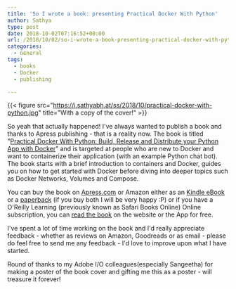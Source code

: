 ```yaml
---
title: 'So I wrote a book: presenting Practical Docker With Python'
author: Sathya
type: post
date: 2018-10-02T07:16:52+00:00
url: /2018/10/02/so-i-wrote-a-book-presenting-practical-docker-with-python/
categories:
  - General
tags:
  - books
  - Docker
  - publishing

---
```


{{< figure src="https://i.sathyabh.at/ss/2018/10/practical-docker-with-python.jpg" title="With a copy of the cover!" >}}

So yeah that actually happened! I've always wanted to publish a book and thanks to Apress publishing - that is a reality now. The book is titled "[Practical Docker With Python: Build, Release and Distribute your Python App with Docker](https://u.sbhat.me/practical-docker)" and is targeted at people who are new to Docker and want to containerize their application (with an example Python chat bot). The book starts with a brief introduction to containers and Docker, guides you on how to get started with Docker before diving into deeper topics such as Docker Networks, Volumes and Compose.

You can buy the book on [Apress.com](https://u.sbhat.me/practical-docker) or Amazon either as an [Kindle eBook](https://u.sbhat.me/practical-docker-amzn) or a [paperback](https://u.sbhat.me/practical-docker-book) (if you buy both I will be very happy :P) or if you have a O'Reilly Learning (previously known as Safari Books Online) Online subscription, you can [read the book](https://www.oreilly.com/library/view/practical-docker-with/9781484237847/) on the website or the App for free.

I've spent a lot of time working on the book and I'd really appreciate feedback - whether as reviews on Amazon, Goodreads or as email - please do feel free to send me any feedback - I'd love to improve upon what I have started.

Round of thanks to my Adobe I/O colleagues(especially Sangeetha) for making a poster of the book cover and gifting me this as a poster - will treasure it forever!
